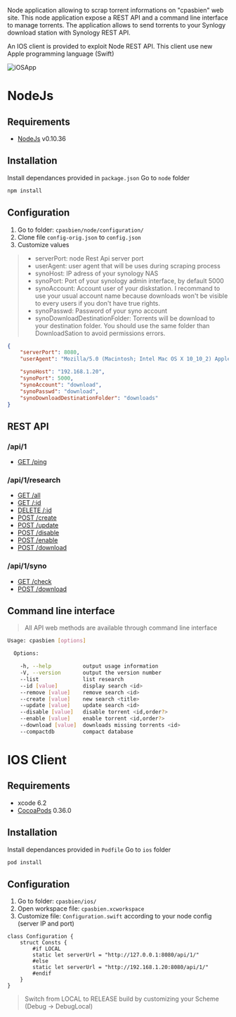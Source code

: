 Node application allowing to scrap torrent informations on "cpasbien" web site.
This node application expose a REST API and a command line interface to manage torrents.
The application allows to send torrents to your Synlogy download station with Synology REST API.

An IOS client is provided to exploit Node REST API.
This client use new Apple programming language (Swift)

![iOSApp](https://github.com/dtissera/cpasbien/blob/master/shots/IMG_2433_small.PNG)

# NodeJs
## Requirements
- [NodeJs](https://nodejs.org/) v0.10.36

## Installation
Install dependances provided in `package.json` 
Go to `node` folder
```bash
npm install
```

## Configuration
1. Go to folder: `cpasbien/node/configuration/`
2. Clone file `config-orig.json` to `config.json`
3. Customize values

> - serverPort: node Rest Api server port
> - userAgent: user agent that will be uses during scraping process
> - synoHost: IP adress of your synology NAS
> - synoPort: Port of your synology admin interface, by default 5000
> - synoAccount: Account user of your diskstation. I recommand to use your usual account name because downloads won't be visible to every users if you don't have true rights.
> - synoPasswd: Password of your syno account
> - synoDownloadDestinationFolder: Torrents will be download to your destination folder. You should use the same folder than DownloadSation to avoid permissions errors.

```json
{
	"serverPort": 8080,
	"userAgent": "Mozilla/5.0 (Macintosh; Intel Mac OS X 10_10_2) AppleWebKit/537.36 (KHTML, like Gecko) Chrome/40.0.2214.94 Safari/537.36",

	"synoHost": "192.168.1.20",
	"synoPort": 5000,
	"synoAccount": "download",
	"synoPasswd": "download",
	"synoDownloadDestinationFolder": "downloads"
}	
```

## REST API

### /api/1

- [GET    /ping](https://github.com/dtissera/cpasbien/wiki/API-:-Ping)

### /api/1/research

- [GET    /all](https://github.com/dtissera/cpasbien/wiki/Research-:-get-list-of-search)
- [GET    /:id](https://github.com/dtissera/cpasbien/wiki/Research-:-search-detail)
- [DELETE /:id](https://github.com/dtissera/cpasbien/wiki/Research-:-delete-a-search-or-a-torrent)
- [POST   /create](https://github.com/dtissera/cpasbien/wiki/Research-:-create-new-search)
- [POST   /update](https://github.com/dtissera/cpasbien/wiki/Research-:-update-existing-research)
- [POST   /disable](https://github.com/dtissera/cpasbien/wiki/Research-:-disable-one-all-torrents-from-a-search)
- [POST   /enable](https://github.com/dtissera/cpasbien/wiki/Research-:-enable-one-all-torrents-from-a-search)
- [POST   /download](https://github.com/dtissera/cpasbien/wiki/Research-:-download-all-torrents-with-state-enabled-from-a-search)

### /api/1/syno

- [GET    /check](https://github.com/dtissera/cpasbien/wiki/Syno-:-check)
- [POST   /download](https://github.com/dtissera/cpasbien/wiki/Syno-:-send-torrent-file-to-the-NAS-Download-Station)

## Command line interface

> All API web methods are available through command line interface

```bash
Usage: cpasbien [options]

  Options:

    -h, --help          output usage information
    -V, --version       output the version number
    --list              list research
    --id [value]        display search <id>
    --remove [value]    remove search <id>
    --create [value]    new search <title>
    --update [value]    update search <id>
    --disable [value]   disable torrent <id,order?>
    --enable [value]    enable torrent <id,order?>
    --download [value]  downloads missing torrents <id>
    --compactdb         compact database
```

# IOS Client
## Requirements
- xcode 6.2
- [CocoaPods](http://cocoapods.org/) 0.36.0

## Installation
Install dependances provided in `Podfile` 
Go to `ios` folder
```bash
pod install
```

## Configuration
1. Go to folder: `cpasbien/ios/`
2. Open workspace file: `cpasbien.xcworkspace`
3. Customize file: `Configuration.swift` according to your node config (server IP and port)

```
class Configuration {
    struct Consts {
        #if LOCAL
        static let serverUrl = "http://127.0.0.1:8080/api/1/"
        #else
        static let serverUrl = "http://192.168.1.20:8080/api/1/"
        #endif
    }
}
```

> Switch from LOCAL to RELEASE build by customizing your Scheme (Debug -> DebugLocal)
